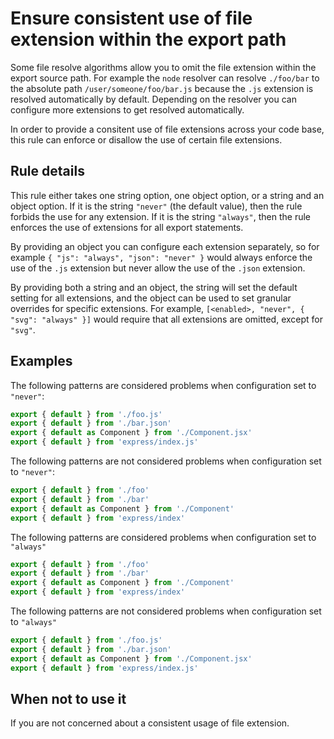 # Ensure consistent use of file extension within the export path

Some file resolve algorithms allow you to omit the file extension within the 
export source path. For example the `node` resolver can resolve `./foo/bar` to
the absolute path `/user/someone/foo/bar.js` because the `.js` extension is
resolved automatically by default. Depending on the resolver you can configure
more extensions to get resolved automatically.

In order to provide a consitent use of file extensions across your code base,
this rule can enforce or disallow the use of certain file extensions.

## Rule details

This rule either takes one string option, one object option, or a string and an 
object option. If it is the string `"never"` (the default value), then the rule 
forbids the use for any extension. If it is the string `"always"`, then the rule 
enforces the use of extensions for all export statements.

By providing an object you can configure each extension separately, so for 
example `{ "js": "always", "json": "never" }` would always enforce the use of 
the `.js` extension but never allow the use of the `.json` extension.

By providing both a string and an object, the string will set the default 
setting for all extensions, and the object can be used to set granular overrides 
for specific extensions. For example, `[<enabled>, "never", { "svg": "always" }]` 
would require that all extensions are omitted, except for `"svg"`.

## Examples

The following patterns are considered problems when configuration 
set to `"never"`:

```javascript
export { default } from './foo.js'
export { default } from './bar.json'
export { default as Component } from './Component.jsx'
export { default } from 'express/index.js'
```

The following patterns are not considered problems when configuration 
set to `"never"`:

```javascript
export { default } from './foo'
export { default } from './bar'
export { default as Component } from './Component'
export { default } from 'express/index'
```

The following patterns are considered problems when configuration 
set to `"always"`

```javascript
export { default } from './foo'
export { default } from './bar'
export { default as Component } from './Component'
export { default } from 'express/index'
```

The following patterns are not considered problems when configuration 
set to `"always"`

```javascript
export { default } from './foo.js'
export { default } from './bar.json'
export { default as Component } from './Component.jsx'
export { default } from 'express/index.js'
```

## When not to use it

If you are not concerned about a consistent usage of file extension.